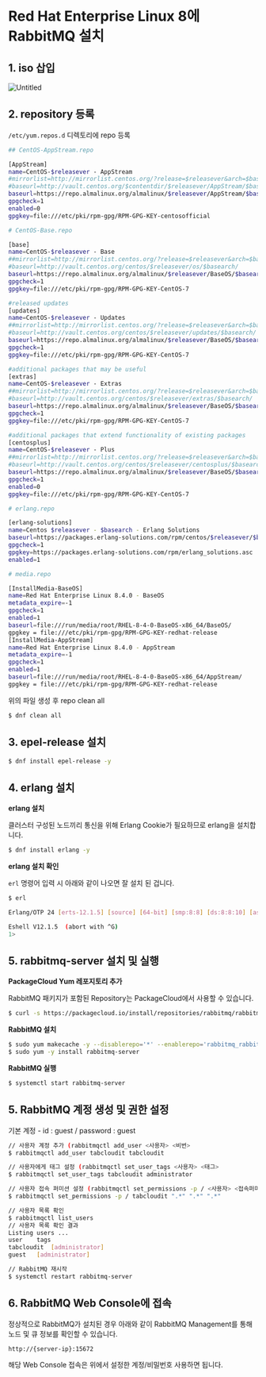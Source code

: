 # Red Hat Enterprise Linux 8에 RabbitMQ 설치

## 1. iso 삽입

![Untitled](https://s3-us-west-2.amazonaws.com/secure.notion-static.com/e6860316-f08e-4e29-bbb6-e15a0ef0345a/Untitled.png)

## 2. repository 등록

`/etc/yum.repos.d` 디렉토리에 repo 등록

```bash
## CentOS-AppStream.repo

[AppStream]
name=CentOS-$releasever - AppStream
#mirrorlist=http://mirrorlist.centos.org/?release=$releasever&arch=$basearch&repo=AppStream&infra=$infra
#baseurl=http://vault.centos.org/$contentdir/$releasever/AppStream/$basearch/os/
baseurl=https://repo.almalinux.org/almalinux/$releasever/AppStream/$basearch/os/
gpgcheck=1
enabled=0
gpgkey=file:///etc/pki/rpm-gpg/RPM-GPG-KEY-centosofficial
```

```bash
# CentOS-Base.repo

[base]
name=CentOS-$releasever - Base
##mirrorlist=http://mirrorlist.centos.org/?release=$releasever&arch=$basearch&repo=os&infra=$infra
#baseurl=http://vault.centos.org/centos/$releasever/os/$basearch/
baseurl=https://repo.almalinux.org/almalinux/$releasever/BaseOS/$basearch/os/
gpgcheck=1
gpgkey=file:///etc/pki/rpm-gpg/RPM-GPG-KEY-CentOS-7

#released updates 
[updates]
name=CentOS-$releasever - Updates
##mirrorlist=http://mirrorlist.centos.org/?release=$releasever&arch=$basearch&repo=updates&infra=$infra
#baseurl=http://vault.centos.org/centos/$releasever/updates/$basearch/
baseurl=https://repo.almalinux.org/almalinux/$releasever/BaseOS/$basearch/os/
gpgcheck=1
gpgkey=file:///etc/pki/rpm-gpg/RPM-GPG-KEY-CentOS-7

#additional packages that may be useful
[extras]
name=CentOS-$releasever - Extras
##mirrorlist=http://mirrorlist.centos.org/?release=$releasever&arch=$basearch&repo=extras&infra=$infra
#baseurl=http://vault.centos.org/centos/$releasever/extras/$basearch/
baseurl=https://repo.almalinux.org/almalinux/$releasever/BaseOS/$basearch/os/
gpgcheck=1
gpgkey=file:///etc/pki/rpm-gpg/RPM-GPG-KEY-CentOS-7

#additional packages that extend functionality of existing packages
[centosplus]
name=CentOS-$releasever - Plus
##mirrorlist=http://mirrorlist.centos.org/?release=$releasever&arch=$basearch&repo=centosplus&infra=$infra
#baseurl=http://vault.centos.org/centos/$releasever/centosplus/$basearch/
baseurl=https://repo.almalinux.org/almalinux/$releasever/BaseOS/$basearch/os/
gpgcheck=1
enabled=0
gpgkey=file:///etc/pki/rpm-gpg/RPM-GPG-KEY-CentOS-7
```

```bash
# erlang.repo

[erlang-solutions]
name=Centos $releasever - $basearch - Erlang Solutions
baseurl=https://packages.erlang-solutions.com/rpm/centos/$releasever/$basearch
gpgcheck=1
gpgkey=https://packages.erlang-solutions.com/rpm/erlang_solutions.asc
enabled=1
```

```bash
# media.repo

[InstallMedia-BaseOS]
name=Red Hat Enterprise Linux 8.4.0 - BaseOS
metadata_expire=-1
gpgcheck=1
enabled=1
baseurl=file:///run/media/root/RHEL-8-4-0-BaseOS-x86_64/BaseOS/
gpgkey = file:///etc/pki/rpm-gpg/RPM-GPG-KEY-redhat-release
[InstallMedia-AppStream]
name=Red Hat Enterprise Linux 8.4.0 - AppStream
metadata_expire=-1
gpgcheck=1
enabled=1
baseurl=file:///run/media/root/RHEL-8-4-0-BaseOS-x86_64/AppStream/
gpgkey = file:///etc/pki/rpm-gpg/RPM-GPG-KEY-redhat-release
```

위의 파일 생성 후 repo clean all

```bash
$ dnf clean all
```

## 3. epel-release 설치

```bash
$ dnf install epel-release -y
```

## 4. erlang 설치

**erlang 설치**

클러스터 구성된 노드끼리 통신을 위해 Erlang Cookie가 필요하므로 erlang을 설치합니다.

```bash
$ dnf install erlang -y
```

**erlang 설치 확인**

`erl` 명령어 입력 시 아래와 같이 나오면 잘 설치 된 겁니다.

```bash
$ erl

Erlang/OTP 24 [erts-12.1.5] [source] [64-bit] [smp:8:8] [ds:8:8:10] [async-threads:1] [jit]

Eshell V12.1.5  (abort with ^G)
1>
```

## 5. rabbitmq-server 설치 및 실행

****************PackageCloud Yum 레포지토리 추가****************

RabbitMQ 패키지가 포함된 Repository는 PackageCloud에서 사용할 수 있습니다.

```bash
$ curl -s https://packagecloud.io/install/repositories/rabbitmq/rabbitmq-server/script.rpm.sh | sudo bash
```

**RabbitMQ 설치**

```bash
$ sudo yum makecache -y --disablerepo='*' --enablerepo='rabbitmq_rabbitmq-server'
$ sudo yum -y install rabbitmq-server
```

**********************************RabbitMQ 실행**********************************

```bash
$ systemctl start rabbitmq-server
```

## 5. RabbitMQ 계정 생성 및 권한 설정

기본 계정 - id : guest / password : guest

```bash
// 사용자 계정 추가 (rabbitmqctl add_user <사용자> <비번>
$ rabbitmqctl add_user tabcloudit tabcloudit

// 사용자에게 태그 설정 (rabbitmqctl set_user_tags <사용자> <태그>
$ rabbitmqctl set_user_tags tabcloudit administrator

// 사용자 접속 퍼미션 설정 (rabbitmqctl set_permissions -p / <사용자> <접속퍼미션>
$ rabbitmqctl set_permissions -p / tabcloudit ".*" ".*" ".*"

// 사용자 목록 확인
$ rabbitmqctl list_users
// 사용자 목록 확인 결과
Listing users ...
user	tags
tabcloudit	[administrator]
guest	[administrator]

// RabbitMQ 재시작
$ systemctl restart rabbitmq-server
```

## 6. RabbitMQ Web Console에 접속

정상적으로 RabbitMQ가 설치된 경우 아래와 같이 RabbitMQ Management를 통해 노드 및 큐 정보를 확인할 수 있습니다.

`http://{server-ip}:15672`

해당 Web Console 접속은 위에서 설정한 계정/비밀번호 사용하면 됩니다.
